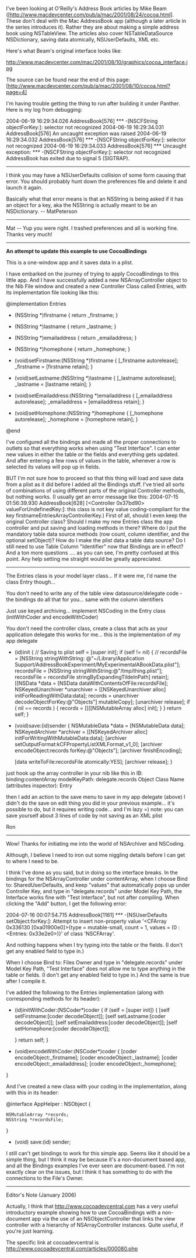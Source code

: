 I've been looking at O'Reilly's Address Book articles by Mike Beam ([http://www.macdevcenter.com/pub/a/mac/2001/08/24/cocoa.html].  These don't deal with the Mac AddressBook app (although a later article in the series introduces it). Rather they are about making a simple address book using NSTableView. The articles also cover NSTableDataSource NSDictionary, saving data atomically, NSUserDefaults, XML etc.

Here's what Beam's original interface looks like:

http://www.macdevcenter.com/mac/2001/08/10/graphics/cocoa_interface.jpg

The source can be found near the end of this page: [http://www.macdevcenter.com/pub/a/mac/2001/08/10/cocoa.html?page=4]

I'm having trouble getting the thing to run after building it under Panther. Here is my log from debugging:

    
2004-06-19 16:29:34.026 AddressBook[576] *** -[NSCFString objectForKey:]: selector not recognized
2004-06-19 16:29:34.031 AddressBook[576] An uncaught exception was raised
2004-06-19 16:29:34.032 AddressBook[576] *** -[NSCFString objectForKey:]: selector not recognized
2004-06-19 16:29:34.033 AddressBook[576] *** Uncaught exception: <NSInvalidArgumentException> *** -[NSCFString objectForKey:]: selector not recognized
AddressBook has exited due to signal 5 (SIGTRAP).


----

I think you may have a NSUserDefaults collision of some form causing that error. You should probably hunt down the preferences file and delete it and launch it again.

Basically what that error means is that an NSString is being asked if it has an object for a key, aka the NSString is actually meant to be an NSDictionary. -- MatPeterson

----

Mat -- Yup you were right.  I trashed preferences and all is working fine.  Thanks very much!

----

**An attempt to update this example to use CocoaBindings**

This is a one-window app and it saves data in a plist.

I have embarked on the journey of trying to apply CocoaBindings to this little app.  And I have successfully added a new NSArrayController object to the Nib File window and created a new Controller Class called Entries, with its implementation file looking like this:

    
@implementation Entries

- (NSString *)firstname { return _firstname; }
- (NSString *)lastname { return _lastname; }
- (NSString *)emailaddress { return _emailaddress; }
- (NSString *)homephone { return _homephone; }


- (void)setFirstname:(NSString *)firstname
{
    [_firstname autorelease];
    _firstname = [firstname retain];
}

- (void)setLastname:(NSString *)lastname
{
    [_lastname autorelease];
    _lastname = [lastname retain];
}

- (void)setEmailaddress:(NSString *)emailaddress
{
    [_emailaddress autorelease];
    _emailaddress = [emailaddress retain];
}

- (void)setHomephone:(NSString *)homephone
{
    [_homephone autorelease];
    _homephone = [homephone retain];
}

@end



I've configured all the bindings and made all the proper connections to outlets so that everything works when using "Test Interface".  I can enter new values in either the table or the fields and everything gets updated.  And after entering a few rows of values in the table, whenever a row is selected its values will pop up in fields.  

BUT I'm not sure how to proceed so that this thing will load and save data from a plist as it did before I added all the Bindings stuff.  I've tried all sorts of combinations of using different parts of the original Controller methods, but nothing works. (I usually get an error message like this:  2004-07-15 01:56:39.930 AddressBook[628] [<Controller 0x37bd90> valueForUndefinedKey:]: this class is not key value coding-compliant for the key firstnameEntriesArrayControllerKey.)  First of all, should I even keep the original Controller class? Should I make my new Entries class the app controller and put saving and loading methods in there?  Where do I put the mandatory table data source methods (row count, column identifier, and the optional setObject)?  How do I make the plist data a table data source? Do I still need to use Table Column "Identifier" now that Bindings are in effect?  And a ton more questions .... as you can see, I'm pretty confused at this point.   Any help setting me straight would be greatly appreciated. 
 
----

The Entries class is your model layer class... If it were me, I'd name the class Entry though... 

You don't need to write any of the table view datasource/delegate code - the bindings do all that for you... same with the column identifiers

Just use keyed archiving... implement NSCoding in the Entry class (initWithCoder and encodeWithCoder)

You don't need the controller class, create a class that acts as your application delegate
this works for me... this is the implementation of my app delegate

    

- (id)init {
	// Saving to plist
    self = [super init];
	if (self != nil) {
	//    recordsFile = [NSString stringWithString:
@"~/Library/Application Support/AddressBookExperiment/MyExperimentalABookData.plist"];
		recordsFile = [NSString stringWithString:@"/tmp/thing.plist"];
		recordsFile = recordsFile stringByExpandingTildeInPath] retain];
		[[NSData *data = [NSData dataWithContentsOfFile:recordsFile];
		NSKeyedUnarchiver *unarchiver =
[[NSKeyedUnarchiver alloc] initForReadingWithData:data];
		records = unarchiver decodeObjectForKey:@"Objects"] mutableCopy];
		[unarchiver release];
		if ( nil == records ) {
			records = [[[[NSMutableArray alloc] init];
		}
	}
	return self;
}

- (void)save:(id)sender {
	NSMutableData *data = [NSMutableData data];
	NSKeyedArchiver *archiver =
[[NSKeyedArchiver alloc] initForWritingWithMutableData:data];
	[archiver setOutputFormat:kCFPropertyListXMLFormat_v1_0];
	[archiver encodeObject:records forKey:@"Objects"];
	[archiver finishEncoding];
	
    [data writeToFile:recordsFile atomically:YES];
	[archiver release];
}


just hook up the array controller in your nib like this in IB:
  binding:contentArray
  modelKeyPath: delegate.records
  Object Class Name (attributes inspector): Entry

then I add an action to the save menu to save in my app delegate (above)
I didn't do the save on edit thing you did in your previous example... it's possible to do, but it requires writing code... and I'm lazy  =)
note: you can save yourself about 3 lines of code by not saving as an XML plist

Ron
 
----

Wow!  Thanks for initiating me into the world of NSArchiver and NSCoding.

Although, I believe I need to iron out some niggling details before I can get to where I need to be.

I think I've done as you said, but in doing so the interface breaks.  In the bindings for the NSArrayController under contentArray, when I choose  Bind to:  SharedUserDefaults, and keep "values" that automatically pops up under Controller Key, and type in "delegate.records" under Model Key Path, the Interface works fine with "Test Interface", but not after compiling.  When clicking the "Add" button, I get the following error:  

2004-07-16 00:07:54.715 AddressBook[1161] *** -[NSUserDefaults setObject:forKey:]: Attempt to insert non-property value '<CFArray 0x336130 [0xa01900e0]>{type = mutable-small, count = 1, values = (0 : <Entries: 0x33e2e0>)}' of class 'NSCFArray'.

And nothing happens when I try typing into the table or the fields.  (I don't get any enabled field to type in.)

When I choose Bind to: Files Owner and type in "delegate.records" under Model Key Path, "Test Interface" does not allow me to type anything in the table or fields.  (I don't get any enabled field to type in.)  And the same is true after I compile it.

I've added the following to the Entries implementation (along with corresponding methods for its header):

    

- (id)initWithCoder:(NSCoder*)coder
{
	if (self = [super init])
	{
		[self setFirstname:[coder decodeObject]];
		[self setLastname:[coder decodeObject]];
		[self setEmailaddress:[coder decodeObject]];
		[self setHomephone:[coder decodeObject]];
		
	}
	return self; 
}

- (void)encodeWithCoder:(NSCoder*)coder
{
	[coder encodeObject:_firstname];
	[coder encodeObject:_lastname];
	[coder encodeObject:_emailaddress];
	[coder encodeObject:_homephone];
	
}



And I've created a new class with your coding in the implementation, along with this in its header:

    

   @interface AppHelper : NSObject {
	
    NSMutableArray *records;
    NSString *recordsFile;	

}

- (void) save:(id) sender;



I still can't get bindings to work for this simple app.  Seems like it should be a simple thing, but I think it may be because it's a non-document based app, and all the Bindings examples I've ever seen are document-based.  I'm not exactly clear on the issues, but I think it has something to do with the connections to the File's Owner.

----

Editor's Note (January 2006)

Actually, I think that http://www.cocoadevcentral.com has a very useful introductory example showing how to use CocoaBindings with a non-document app via the use of an NSObjectController that links the view controller with a hierarchy of NSArrayController instances. Quite useful, if you're just learning.

The specific link at cocoadevcentral is http://www.cocoadevcentral.com/articles/000080.php
